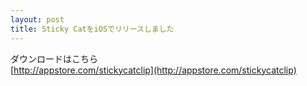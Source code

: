 ```yaml
---
layout: post
title: Sticky CatをiOSでリリースしました
---
```


ダウンロードはこちら  
[http://appstore.com/stickycatclip](http://appstore.com/stickycatclip)
